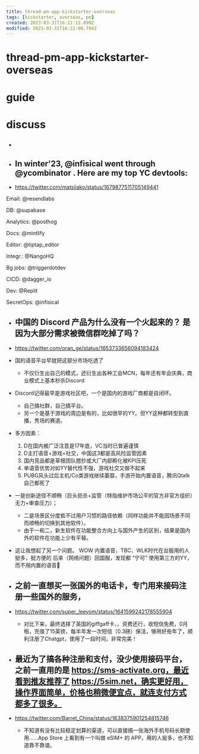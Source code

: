 ```yaml
---
title: thread-pm-app-kickstarter-overseas
tags: [kickstarter, overseas, pm]
created: 2023-03-31T16:21:12.099Z
modified: 2023-03-31T16:22:00.794Z
---
```


# thread-pm-app-kickstarter-overseas

# guide

# discuss
- ## 

- ## In winter'23, @infisical went through @ycombinator . Here are my top YC devtools:
- https://twitter.com/matsiiako/status/1679877511705149441

Email: 
@resendlabs

DB: 
@supabase

Analytics: 
@posthog

Docs: 
@mintlify

Editor: 
@tiptap_editor

Integr.: 
@NangoHQ

Bg jobs: 
@triggerdotdev

CICD: 
@dagger_io

Dev: 
@Replit

SecretOps: 
@infisical

- ## 中国的 Discord 产品为什么没有一个火起来的？ 是因为大部分需求被微信群吃掉了吗？
- https://twitter.com/oran_ge/status/1653733656094183424
- 国的语音平台早就把这部分市场吃透了
  - 不仅衍生出自己的模式，还衍生出各种工会MCN，每年还有年会庆典，商业模式上基本秒杀Discord
- Discord记得最早是游戏社区吧，一个是国内的游戏厂商都是自闭环。
  - 自己搞社群，自己搞平台。
  - 另一个是基于游戏的周边是有的，比如很早的YY。但YY这种都转型到直播，秀场的赛道。
- 多方因素：
  1. D在国内被广泛注意是17年底，VC当时已普遍谨慎
  2. D主打语音+游戏+社交，中国这3都是高风险监管因素
  3. 国内竞品都是草根团队摁抄或大厂内部孵化被KPI压死
  4. 单语音优势对如YY替代性不强，游戏社交又做不起来
  5. PUBG风头过后主机/Co类游戏继续萎靡，手游开始内置语音，腾讯Qtalk自己都死了
- 一是创新途径不顺畅（巨头扼杀+监管（特指维护市场公平的官方非官方组织）无力+审查压力）；
  - 二是场景区分度抵不过用户习惯的路径依赖（同样功能并不能因场景不同而顺畅的切换到其他软件）。
  - 由于一和二，新生软件在功能整合方向上与国外产生的区别，结果是国内外的软件在功能上少有平替。
- 这让我想起了另一个问题。 WOW 内置语音，TBC、WLK时代在台服用的人挺多，挺方便的 后来（网络问题）回国服，发现都 “宁可” 使用第三方的YY，而不用内置的语音🤔

- ## 之前一直想买一张国外的电话卡，专门用来接码注册一些国外的服务，
- https://twitter.com/super_leeyom/status/1641599242178555904
  - 对比下来，最终选择了英国的giffgaff卡，，资费还行，收短信免费，0月租，充值了15英镑，每半年发一次短信（0.3磅）保活，够用好些年了，顺利注册了Chatgpt，使用了一段时间，非常完美！

- ## 最近为了搞各种注册和支付，没少使用接码平台，之前一直用的是 https://sms-activate.org，最近看到推友推荐了 https://5sim.net，确实更好用，操作界面简单，价格也稍微便宜点，就连支付方式都多了很多。
- https://twitter.com/Barret_China/status/1638375901254815746
  - 不知道有没有比较稳定划算的渠道，可以直接搞一张海外手机号码长期使用……App Store 上看到有一个叫做 eSIM+ 的 APP，用的人挺多，也不知道靠不靠谱。
